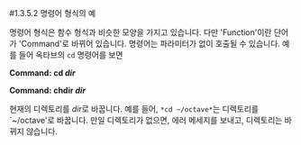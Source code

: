 #1.3.5.2 명령어 형식의 예

 명령어 형식은 함수 형식과 비슷한 모양을 가지고 있습니다. 다만 'Function'이란 단어가 'Command'로 바뀌어 있습니다. 명령어는 파라미터가 없이 호출될 수 있습니다. 예를 들어 옥타브의 `cd` 명령어를 보면

 **Command: cd *dir***

 **Command: chdir *dir***
 
   현재의 디렉토리를 *dir*로 바꿉니다. 예를 들어, `*cd ~/octave*`는 디렉토리를 `~/octave'로 바꿉니다. 만일 디렉토리가 없으면, 에러 메세지를 보내고, 디렉토리는 바뀌지 않습니다.
